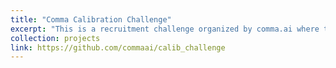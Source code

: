 ```yaml
---
title: "Comma Calibration Challenge"
excerpt: "This is a recruitment challenge organized by comma.ai where the goal is to estimate the offset between the camera pose and ego heading given video input. This is a very small dataset, so machine learning solutions are not likely to generalize well. In the end, my solution utilized visual odometry based on feature tracking. I also trained a semantic segmentation model on the comma10k dataset and used it to improve the odometry pipeline performance by about 5%. Since this is a recruiting challenge, I've been asked by comma.ai to keep the solution code private.<br/><img src='/images/projects/visual_odometry.png' style='width:512px;'>"
collection: projects
link: https://github.com/commaai/calib_challenge
---
```

